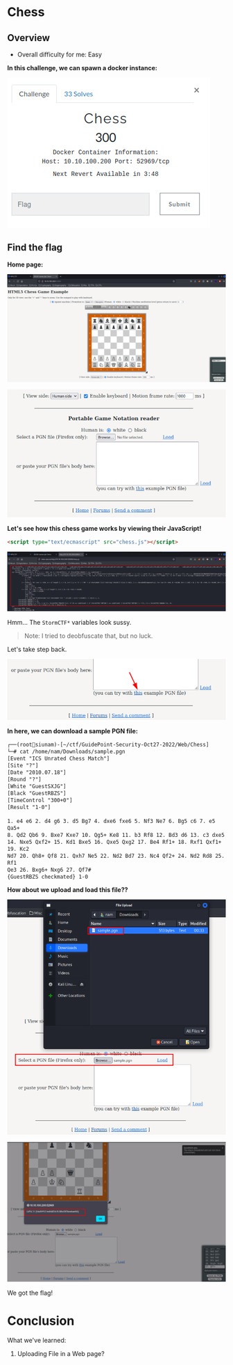 # Chess

## Overview

- Overall difficulty for me: Easy

**In this challenge, we can spawn a docker instance:**

![](https://raw.githubusercontent.com/siunam321/CTF-Writeups/main/GuidePoint-Security-Oct27-2022/images/Pasted%20image%2020221029002013.png)

## Find the flag

**Home page:**

![](https://raw.githubusercontent.com/siunam321/CTF-Writeups/main/GuidePoint-Security-Oct27-2022/images/Pasted%20image%2020221029002041.png)

![](https://raw.githubusercontent.com/siunam321/CTF-Writeups/main/GuidePoint-Security-Oct27-2022/images/Pasted%20image%2020221029002048.png)

**Let's see how this chess game works by viewing their JavaScript!**
```html
<script type="text/ecmascript" src="chess.js"></script>
```

![](https://raw.githubusercontent.com/siunam321/CTF-Writeups/main/GuidePoint-Security-Oct27-2022/images/Pasted%20image%2020221029002450.png)

Hmm... The `StormCTF*` variables look sussy.

> Note: I tried to deobfuscate that, but no luck.

Let's take step back.

![](https://raw.githubusercontent.com/siunam321/CTF-Writeups/main/GuidePoint-Security-Oct27-2022/images/Pasted%20image%2020221029003513.png)

**In here, we can download a sample PGN file:**
```
┌──(root🌸siunam)-[~/ctf/GuidePoint-Security-Oct27-2022/Web/Chess]
└─# cat /home/nam/Downloads/sample.pgn 
[Event "ICS Unrated Chess Match"]
[Site "?"]
[Date "2010.07.18"]
[Round "?"]
[White "GuestSXJG"]
[Black "GuestRBZS"]
[TimeControl "300+0"]
[Result "1-0"]

1. e4 e6 2. d4 g6 3. d5 Bg7 4. dxe6 fxe6 5. Nf3 Ne7 6. Bg5 c6 7. e5 Qa5+ 
8. Qd2 Qb6 9. Bxe7 Kxe7 10. Qg5+ Ke8 11. b3 Rf8 12. Bd3 d6 13. c3 dxe5 
14. Nxe5 Qxf2+ 15. Kd1 Bxe5 16. Qxe5 Qxg2 17. Be4 Rf1+ 18. Rxf1 Qxf1+ 19. Kc2 
Nd7 20. Qh8+ Qf8 21. Qxh7 Ne5 22. Nd2 Bd7 23. Nc4 Qf2+ 24. Nd2 Rd8 25. Rf1 
Qe3 26. Bxg6+ Nxg6 27. Qf7# 
{GuestRBZS checkmated} 1-0
```

**How about we upload and load this file??**

![](https://raw.githubusercontent.com/siunam321/CTF-Writeups/main/GuidePoint-Security-Oct27-2022/images/Pasted%20image%2020221029003618.png)

![](https://raw.githubusercontent.com/siunam321/CTF-Writeups/main/GuidePoint-Security-Oct27-2022/images/Pasted%20image%2020221029003643.png)

We got the flag!

# Conclusion

What we've learned:

1. Uploading File in a Web page?